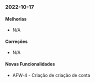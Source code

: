 ### 2022-10-17

#### Melhorias
* N/A

#### Correções
* N/A

#### Novas Funcionalidades
* AFW-4 - Criação de criação de conta